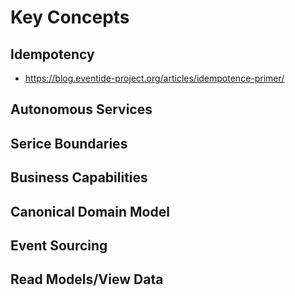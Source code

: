 # Key Concepts

## Idempotency

* https://blog.eventide-project.org/articles/idempotence-primer/

## Autonomous Services

## Serice Boundaries

## Business Capabilities

## Canonical Domain Model

## Event Sourcing

## Read Models/View Data